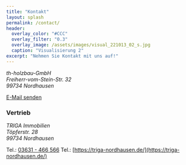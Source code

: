 ```yaml
---
title: "Kontakt"
layout: splash
permalink: /contact/
header:
  overlay_color: "#CCC"
  overlay_filter: "0.3"
  overlay_image: /assets/images/visual_221013_02_s.jpg
  caption: "Visualisierung 2"
excerpt: "Nehmen Sie Kontakt mit uns auf!"
---
```


<address>
th-holzbau-GmbH<br/>
Freiherr-vom-Stein-Str. 32<br/>
99734 Nordhausen<br/>
</address>

[E-Mail senden](mailto:info@triga-nordhausen.de?Subject=BV%20Heidelbergblick%20Kontaktaufnahme)

### Vertrieb

<address>
TRIGA Immobilien<br/>
Töpferstr. 28<br/>
99734 Nordhausen<br/>
</address>

Tel.: [03631 - 466 566](tel:+493631466566)
Tel.: [https://triga-nordhausen.de/](https://triga-nordhausen.de/)
